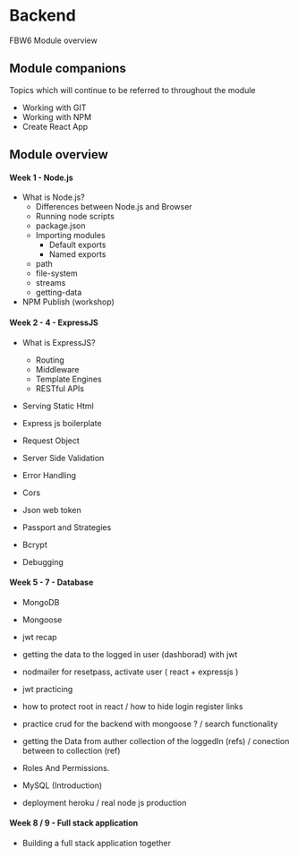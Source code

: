 # Backend

FBW6 Module overview

## Module companions

Topics which will continue to be referred to throughout the module

- Working with GIT
- Working with NPM
- Create React App

## Module overview

#### Week 1 - Node.js

+ What is Node.js?
    - Differences between Node.js and Browser
    - Running node scripts
    - package.json
    - Importing modules
        + Default exports
        + Named exports
     - path
     - file-system
     - streams
     - getting-data
+ NPM Publish (workshop)

#### Week 2 - 4 - ExpressJS

+ What is ExpressJS?
    - Routing
    - Middleware
    - Template Engines
    - RESTful APIs
  
+ Serving Static Html
+ Express js boilerplate 
+ Request Object
+ Server Side Validation
+ Error Handling
+ Cors
+ Json web token
+ Passport and Strategies
+ Bcrypt
+ Debugging

#### Week 5 - 7 - Database

+ MongoDB
+ Mongoose

+ jwt recap 
+ getting the data to the logged in user (dashborad) with jwt
+ nodmailer for resetpass, activate user ( react + expressjs ) 

+ jwt practicing 
+ how to protect root in react / how to hide login register links
+ practice crud for the backend with mongoose ? / search functionality 

+ getting the Data from auther collection of the loggedIn (refs) / conection between to collection (ref)
+ Roles And Permissions.
+ MySQL (Introduction)
+ deployment heroku / real node js production 

#### Week 8 / 9 - Full stack application

+ Building a full stack application together

